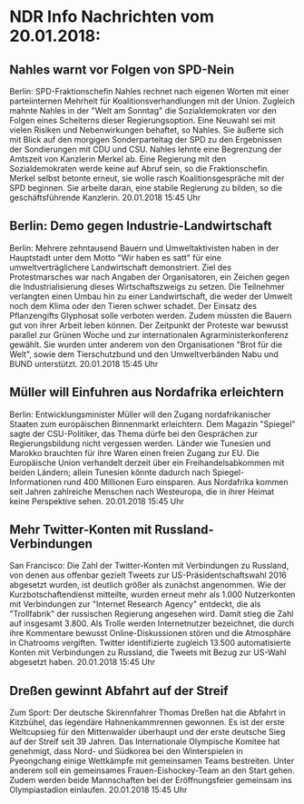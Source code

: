 # NDR Info Nachrichten vom 20.01.2018:


## Nahles warnt vor Folgen von SPD-Nein
Berlin: SPD-Fraktionschefin Nahles rechnet nach eigenen Worten mit einer parteiinternen Mehrheit für Koalitionsverhandlungen mit der Union. Zugleich mahnte Nahles in der "Welt am Sonntag" die Sozialdemokraten vor den Folgen eines Scheiterns dieser Regierungsoption. Eine Neuwahl sei mit vielen Risiken und Nebenwirkungen behaftet, so Nahles. Sie äußerte sich mit Blick auf den morgigen Sonderparteitag der SPD zu den Ergebnissen der Sondierungen mit CDU und CSU. Nahles lehnte eine Begrenzung der Amtszeit von Kanzlerin Merkel ab. Eine Regierung mit den Sozialdemokraten werde keine auf Abruf sein, so die Fraktionschefin. Merkel selbst betonte erneut, sie wolle rasch Koalitionsgespräche mit der SPD beginnen. Sie arbeite daran, eine stabile Regierung zu bilden, so die geschäftsführende Kanzlerin. 20.01.2018 15:45 Uhr 

## Berlin: Demo gegen Industrie-Landwirtschaft
Berlin: Mehrere zehntausend Bauern und Umweltaktivisten haben in der Hauptstadt unter dem Motto "Wir haben es satt" für eine umweltverträglichere Landwirtschaft demonstriert. Ziel des Protestmarsches war nach Angaben der Organisatoren, ein Zeichen gegen die Industrialisierung dieses Wirtschaftszweigs zu setzen. Die Teilnehmer verlangten einen Umbau hin zu einer Landwirtschaft, die weder der Umwelt noch dem Klima oder den Tieren schwer schadet. Der Einsatz des Pflanzengifts Glyphosat solle verboten werden. Zudem müssten die Bauern gut von ihrer Arbeit leben können. Der Zeitpunkt der Proteste war bewusst parallel zur Grünen Woche und zur internationalen Agrarministerkonferenz gewählt. Sie wurden unter anderem von den Organisationen "Brot für die Welt", sowie dem Tierschutzbund und den Umweltverbänden Nabu und BUND unterstützt. 20.01.2018 15:45 Uhr 

## Müller will Einfuhren aus Nordafrika erleichtern
Berlin: Entwicklungsminister Müller will den Zugang nordafrikanischer Staaten zum europäischen Binnenmarkt erleichtern. Dem Magazin "Spiegel" sagte der CSU-Politiker, das Thema dürfe bei den Gesprächen zur Regierungsbildung nicht vergessen werden. Länder wie Tunesien und Marokko brauchten für ihre Waren einen freien Zugang zur EU. Die Europäische Union verhandelt derzeit über ein Freihandelsabkommen mit beiden Ländern; allein Tunesien könnte dadurch nach Spiegel-Informationen rund 400 Millionen Euro einsparen. Aus Nordafrika kommen seit Jahren zahlreiche Menschen nach Westeuropa, die in ihrer Heimat keine Perspektive sehen. 20.01.2018 15:45 Uhr 

## Mehr Twitter-Konten mit Russland-Verbindungen
San Francisco: Die Zahl der Twitter-Konten mit Verbindungen zu Russland, von denen aus offenbar gezielt Tweets zur US-Präsidentschaftswahl 2016 abgesetzt wurden, ist deutlich größer als zunächst angenommen. Wie der Kurzbotschaftendienst mitteilte, wurden erneut mehr als 1.000 Nutzerkonten mit Verbindungen zur "Internet Research Agency" entdeckt, die als "Trollfabrik" der russischen Regierung angesehen wird. Damit stieg die Zahl auf insgesamt 3.800. Als Trolle werden Internetnutzer bezeichnet, die durch ihre Kommentare bewusst Online-Diskussionen stören und die Atmosphäre in Chatrooms vergiften. Twitter identifizierte zugleich 13.500 automatisierte Konten mit Verbindungen zu Russland, die Tweets mit Bezug zur US-Wahl abgesetzt haben. 20.01.2018 15:45 Uhr 

## Dreßen gewinnt Abfahrt auf der Streif
Zum Sport:	Der deutsche Skirennfahrer Thomas Dreßen hat die Abfahrt in Kitzbühel, das legendäre Hahnenkammrennen gewonnen. Es ist der erste Weltcupsieg für den Mittenwalder überhaupt und der erste deutsche Sieg auf der Streif seit 39 Jahren. Das Internationale Olympische Komitee hat genehmigt, dass Nord- und Südkorea bei den Winterspielen in Pyeongchang einige Wettkämpfe mit gemeinsamen Teams bestreiten. Unter anderem soll ein gemeinsames Frauen-Eishockey-Team an den Start gehen. Zudem werden beide Mannschaften bei der Eröffnungsfeier gemeinsam ins Olympiastadion einlaufen. 20.01.2018 15:45 Uhr 
